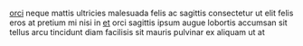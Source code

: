 [orci](generated_webpages/amet8.md) neque mattis ultricies malesuada felis ac
sagittis consectetur ut elit felis eros at pretium mi nisi in
[et](generated_webpages/augue1.md) orci sagittis ipsum augue lobortis accumsan
sit tellus arcu tincidunt diam facilisis sit mauris pulvinar ex aliquam ut at